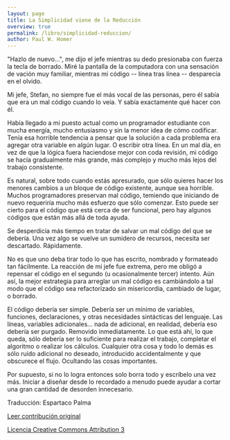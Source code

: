 ```yaml
---
layout: page
title: La Simplicidad viene de la Reducción
overview: true
permalink: /libro/simplicidad-reduccion/
author: Paul W. Homer
---
```


"Hazlo de nuevo...", me dijo el jefe mientras su dedo presionaba con fuerza la tecla de borrado. Miré la pantalla de la computadora con una sensación de vación muy familiar, mientras mi código -- línea tras línea -- desparecía en el olvido.

Mi jefe, Stefan, no siempre fue el más vocal de las personas, pero él sabía que era un mal código cuando lo veía. Y sabía exactamente qué hacer con él.

Había llegado a mi puesto actual como un programador estudiante con mucha energía, mucho entusiasmo y sin la menor idea de cómo codificar. Tenía esa horrible tendencia a pensar que la solución a cada problema era agregar otra variable en algún lugar. O escribir otra línea. En un mal día, en vez de que la lógica fuera haciendose mejor con coda revisión, mi código se hacía gradualmente más grande, más complejo y mucho más lejos del trabajo consistente.

Es natural, sobre todo cuando estás apresurado, que sólo quieres hacer los menores cambios a un bloque de código existente, aunque sea horrible. Muchos programadores preservan mal código, temiendo que iniciando de nuevo requeriría mucho más esfuerzo que sólo comenzar. Esto puede ser cierto para el código que está cerca de ser funcional, pero hay algunos códigos que están más allá de toda ayuda.

Se desperdicia más tiempo en tratar de salvar un mal código del que se debería. Una vez algo se vuelve un sumidero de recursos, necesita ser descartado. Rápidamente.

No es que uno deba tirar todo lo que has escrito, nombrado y formateado tan fácilmente. La reacción de mi jefe fue extrema, pero me obligó a repensar el código en el segundo (u ocasionalmente tercer) intento. Aún así, la mejor estrategia para arreglar un mal código es cambiándolo a tal modo que el código sea refactorizado sin misericordia, cambiado de lugar, o borrado.

El código debería ser simple. Debería ser un mínimo de variables, funciones, declaraciones, y otras necesidades sintácticas del lenguaje. Las líneas, variables adicionales... nada de adicional, en realidad, debería eso debería ser purgado. Removido inmediatamente. Lo que está ahí, lo que queda, sólo debería ser lo suficiente para realizar el trabajo, completar el algoritmo o realizar los cálculos. Cualquier otra cosa y todo lo demás es sólo ruido adicional no deseado, introducido accidentalmente y que obscurece el flujo. Ocultando las cosas importantes.

Por supuesto, si no lo logra entonces solo borra todo y escríbelo una vez más. Iniciar a diseñar desde lo recordado a menudo puede ayudar a cortar una gran cantidad de desorden innecesario.


Traducción: Espartaco Palma

[Leer contribución original](http://programmer.97things.oreilly.com/wiki/index.php/Simplicity_Comes_from_Reduction)

[Licencia Creative Commons Attribution 3](http://creativecommons.org/licenses/by/3.0/us/deed.es)

